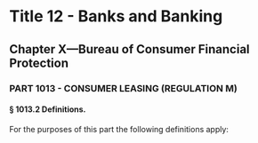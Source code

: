 
# Title 12 - Banks and Banking
## Chapter X—Bureau of Consumer Financial Protection
### PART 1013 - CONSUMER LEASING (REGULATION M)
#### § 1013.2 Definitions.

For the purposes of this part the following definitions apply:
